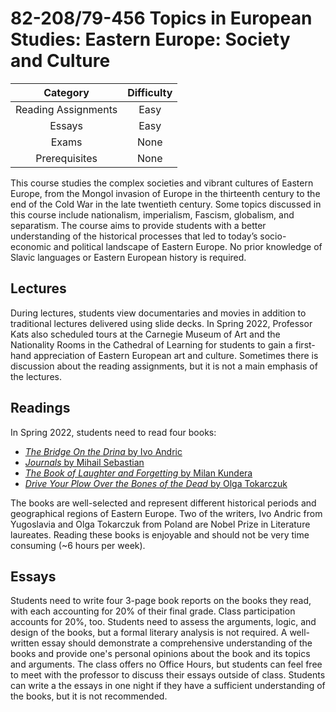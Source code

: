 # 82-208/79-456 Topics in European Studies: Eastern Europe: Society and Culture

| Category |Difficulty  |
| :------: | :--------: |
| Reading Assignments | Easy |
| Essays | Easy |
| Exams | None |
| Prerequisites | None |


This course studies the complex societies and vibrant cultures of Eastern Europe, from the Mongol invasion of Europe in the thirteenth century to the end of the Cold War in the late twentieth century. Some topics discussed in this course include nationalism, imperialism, Fascism, globalism, and separatism. The course aims to provide students with a better understanding of the historical processes that led to today’s socio-economic and political landscape of Eastern Europe. No prior knowledge of Slavic languages or Eastern European history is required.



## Lectures

During lectures, students view documentaries and movies in addition to traditional lectures delivered using slide decks. In Spring 2022, Professor Kats also scheduled tours at the Carnegie Museum of Art and the Nationality Rooms in the Cathedral of Learning for students to gain a first-hand appreciation of Eastern European art and culture. Sometimes there is discussion about the reading assignments, but it is not a main emphasis of the lectures.



## Readings

In Spring 2022, students need to read four books:
- [*The Bridge On the Drina* by Ivo Andric](https://amzn.to/3mYVeny)
- [*Journals* by Mihail Sebastian](https://amzn.to/39CjatF)
- [*The Book of Laughter and Forgetting* by Milan Kundera](https://amzn.to/3N64JM2)
- [*Drive Your Plow Over the Bones of the Dead* by Olga Tokarczuk](https://amzn.to/39CEhvZ)

The books are well-selected and represent different historical periods and geographical regions of Eastern Europe. Two of the writers, Ivo Andric from Yugoslavia and Olga Tokarczuk from Poland are Nobel Prize in Literature laureates. Reading these books is enjoyable and should not be very time consuming (~6 hours per week).



## Essays

Students need to write four 3-page book reports on the books they read, with each accounting for 20% of their final grade. Class participation accounts for 20%, too. Students need to assess the arguments, logic, and design of the books, but a formal literary analysis is not required. A well-written essay should demonstrate a comprehensive understanding of the books and provide one's personal opinions about the book and its topics and arguments. The class offers no Office Hours, but students can feel free to meet with the professor to discuss their essays outside of class. Students can write a the essays in one night if they have a sufficient understanding of the books, but it is not recommended.
